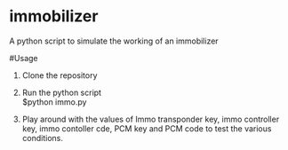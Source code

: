 # immobilizer
A python script to simulate the working of an immobilizer 

#Usage

1. Clone the repository
2. Run the python script
 <br> $python immo.py
 
 3. Play around with the values of Immo transponder key, immo controller key, immo contoller cde, PCM key and PCM code to test the various conditions.
